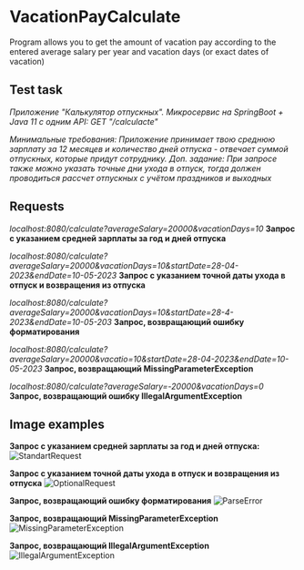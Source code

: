 # VacationPayCalculate
Program allows you to get the amount of vacation pay according to the entered average salary per year and vacation days (or exact dates of vacation)

## Test task
*Приложение "Калькулятор отпускных".
Микросервис на SpringBoot + Java 11 c одним API:
GET "/calculacte"*

*Минимальные требования: Приложение принимает твою среднюю зарплату за 12 месяцев и количество дней отпуска - отвечает суммой отпускных, которые придут сотруднику.
Доп. задание: При запросе также можно указать точные дни ухода в отпуск, тогда должен проводиться рассчет отпускных с учётом праздников и выходных*

## Requests
*localhost:8080/calculate?averageSalary=20000&vacationDays=10*
**Запрос с указанием средней зарплаты за год и дней отпуска**

*localhost:8080/calculate?averageSalary=20000&vacationDays=10&startDate=28-04-2023&endDate=10-05-2023*
**Запрос с указанием точной даты ухода в отпуск и возвращения из отпуска**

*localhost:8080/calculate?averageSalary=20000&vacationDays=10&startDate=28-4-2023&endDate=10-05-203*
**Запрос, возвращающий ошибку форматирования**

*localhost:8080/calculate?averageSalary=20000&vacatio=10&startDate=28-04-2023&endDate=10-05-2023*
**Запрос, возвращающий MissingParameterException**

*localhost:8080/calculate?averageSalary=-20000&vacationDays=0*
**Запрос, возвращающий ошибку IllegalArgumentException**

## Image examples
**Запрос с указанием средней зарплаты за год и дней отпуска:**
![StandartRequest](https://user-images.githubusercontent.com/80851155/235643283-118f8ddc-05e3-4f2e-aaed-eb751554f55f.png)

**Запрос с указанием точной даты ухода в отпуск и возвращения из отпуска**
![OptionalRequest](https://user-images.githubusercontent.com/80851155/235643914-226f4d84-73ba-4f2e-b97c-74eff1f093ba.png)

**Запрос, возвращающий ошибку форматирования**
![ParseError](https://user-images.githubusercontent.com/80851155/235644145-e646cdca-0a0a-4aba-b2a2-aaf1e0cff17d.png)

**Запрос, возвращающий MissingParameterException**
![MissingParameterException](https://user-images.githubusercontent.com/80851155/235644485-87a3e9da-c66d-48f3-aed4-674f06b4db46.png)

**Запрос, возвращающий IllegalArgumentException**
![IllegalArgumentException](https://user-images.githubusercontent.com/80851155/235644861-87e1644e-53f2-4c18-ad9c-1f63812f30bf.png)
